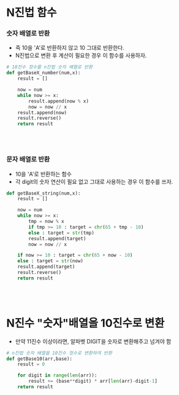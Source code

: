 # N진법 함수

### 숫자 배열로 반환

- 즉 10을 'A'로 반환하지 않고 10 그대로 반환한다.
- N진법으로 변환 후 계산이 필요한 경우 이 함수를 사용하자.

```python
# 10진수 정수를 n진법 숫자 배열로 반환
def getBaseX_number(num,x):
    result = []

    now = num
    while now >= x:
        result.append(now % x)
        now = now // x
    result.append(now)
    result.reverse()
    return result
```

<br>
<br>

### 문자 배열로 반환

- 10을 'A'로 반환하는 함수
- 각 digit의 숫자 연산이 필요 없고 그대로 사용하는 경우 이 함수를 쓰자.

```python
def getBaseX_string(num,x):
    result = []

    now = num
    while now >= x:
        tmp = now % x
        if tmp >= 10 : target = chr(65 + tmp - 10)
        else : target = str(tmp)
        result.append(target)
        now = now // x

    if now >= 10 : target = chr(65 + now - 10)
    else : target = str(now)
    result.append(target)
    result.reverse()
    return result
```

<br>
<br>

# N진수 "숫자"배열을 10진수로 변환

- 만약 11진수 이상이라면, 알파벳 DIGIT을 숫자로 변환해주고 넘겨야 함

```python
# n진법 숫자 배열을 10진수 정수로 변환하여 반환
def getBase10(arr,base):
    result = 0

    for digit in range(len(arr)):
        result += (base**digit) * arr[len(arr)-digit-1]
    return result
```
